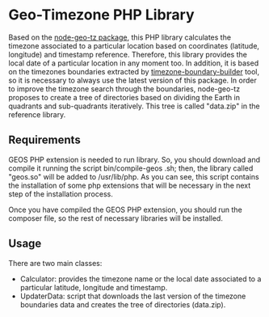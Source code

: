 # Geo-Timezone PHP Library
Based on the [node-geo-tz package](https://github.com/evansiroky/node-geo-tz), this PHP library calculates the timezone associated to a particular location based on coordinates (latitude, longitude) and timestamp
reference. Therefore, this library provides the local date of a particular location in any moment too.
In addition, it is based on the timezones boundaries extracted by [timezone-boundary-builder](https://github.com/evansiroky/timezone-boundary-builder) tool, so it is necessary to always use the latest version of this package.
In order to improve the timezone search through the boundaries, node-geo-tz proposes to create a tree of directories based on dividing the Earth in quadrants and sub-quadrants iteratively. This tree is called "data.zip" in the reference library.


## Requirements
GEOS PHP extension is needed to run library. So, you should download and compile it running the script bin/compile-geos
.sh; then, the library called "geos.so" will be added to /usr/lib/php.
As you can see, this script contains the installation of some php extensions that will be necessary in the next
step of the installation process.

Once you have compiled the GEOS PHP extension, you should run the composer file, so the rest of necessary libraries
will be installed.


## Usage
There are two main classes:
* Calculator: provides the timezone name or the local date associated to a particular latitude, longitude and timestamp.
* UpdaterData: script that downloads the last version of the timezone boundaries data and creates the tree of directories (data.zip).